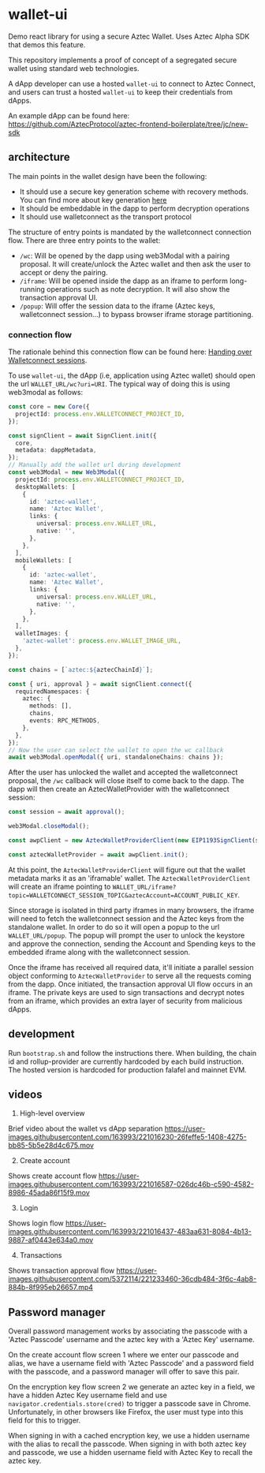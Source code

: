 # wallet-ui

Demo react library for using a secure Aztec Wallet. Uses Aztec Alpha SDK that demos this feature.

This repository implements a proof of concept of a segregated secure wallet using standard web technologies.

A dApp developer can use a hosted `wallet-ui` to connect to Aztec Connect, and users can trust a hosted `wallet-ui` to keep their credentials from dApps.

An example dApp can be found here: https://github.com/AztecProtocol/aztec-frontend-boilerplate/tree/jc/new-sdk

## architecture

The main points in the wallet design have been the following:

- It should use a secure key generation scheme with recovery methods. You can find more about key generation [here](docs/key-generation.md)
- It should be embeddable in the dapp to perform decryption operations
- It should use walletconnect as the transport protocol

The structure of entry points is mandated by the walletconnect connection flow. There are three entry points to the wallet:

- `/wc`: Will be opened by the dapp using web3Modal with a pairing proposal. It will create/unlock the Aztec wallet and then ask the user to accept or deny the pairing.
- `/iframe`: Will be opened inside the dapp as an iframe to perform long-running operations such as note decryption. It will also show the transaction approval UI.
- `/popup`: Will offer the session data to the iframe (Aztec keys, walletconnect session...) to bypass browser iframe storage partitioning.

### connection flow

The rationale behind this connection flow can be found here: [Handing over Walletconnect sessions](docs/wallet-connect.md).

To use `wallet-ui`, the dApp (i.e, application using Aztec wallet) should open the url `WALLET_URL/wc?uri=URI`. The typical way of doing this is using web3modal as follows:

```typescript
const core = new Core({
  projectId: process.env.WALLETCONNECT_PROJECT_ID,
});

const signClient = await SignClient.init({
  core,
  metadata: dappMetadata,
});
// Manually add the wallet url during development
const web3Modal = new Web3Modal({
  projectId: process.env.WALLETCONNECT_PROJECT_ID,
  desktopWallets: [
    {
      id: 'aztec-wallet',
      name: 'Aztec Wallet',
      links: {
        universal: process.env.WALLET_URL,
        native: '',
      },
    },
  ],
  mobileWallets: [
    {
      id: 'aztec-wallet',
      name: 'Aztec Wallet',
      links: {
        universal: process.env.WALLET_URL,
        native: '',
      },
    },
  ],
  walletImages: {
    'aztec-wallet': process.env.WALLET_IMAGE_URL,
  },
});

const chains = [`aztec:${aztecChainId}`];

const { uri, approval } = await signClient.connect({
  requiredNamespaces: {
    aztec: {
      methods: [],
      chains,
      events: RPC_METHODS,
    },
  },
});
// Now the user can select the wallet to open the wc callback
await web3Modal.openModal({ uri, standaloneChains: chains });
```

After the user has unlocked the wallet and accepted the walletconnect proposal, the `/wc` callback will close itself to come back to the dapp. The dapp will then create an AztecWalletProvider with the walletconnect session:

```typescript
const session = await approval();

web3Modal.closeModal();

const awpClient = new AztecWalletProviderClient(new EIP1193SignClient(signClient, aztecChainId, session));

const aztecWalletProvider = await awpClient.init();
```

At this point, the `AztecWalletProviderClient` will figure out that the wallet metadata marks it as an 'iframable' wallet. The `AztecWalletProviderClient` will create an iframe pointing to `WALLET_URL/iframe?topic=WALLETCONNECT_SESSION_TOPIC&aztecAccount=ACCOUNT_PUBLIC_KEY`.

Since storage is isolated in third party iframes in many browsers, the iframe will need to fetch the walletconnect session and the Aztec keys from the standalone wallet. In order to do so it will open a popup to the url `WALLET_URL/popup`. The popup will prompt the user to unlock the keystore and approve the connection, sending the Account and Spending keys to the embedded iframe along with the walletconnect session.

Once the iframe has received all required data, it'll initiate a parallel session object conforming to `AztecWalletProvider` to serve all the requests coming from the dapp. Once initiated, the transaction approval UI flow occurs in an iframe. The private keys are used to sign transactions and decrypt notes from an iframe, which provides an extra layer of security from malicious dApps.

## development

Run `bootstrap.sh` and follow the instructions there.
When building, the chain id and rollup-provider are currently hardcoded by each build instruction. The hosted version is hardcoded for production falafel and mainnet EVM.

## videos

1. High-level overview

Brief video about the wallet vs dApp separation
https://user-images.githubusercontent.com/163993/221016230-26feffe5-1408-4275-bb85-5b5e28d4c675.mov

2. Create account

Shows create account flow
https://user-images.githubusercontent.com/163993/221016587-026dc46b-c590-4582-8986-45ada86f15f9.mov

3. Login

Shows login flow
https://user-images.githubusercontent.com/163993/221016437-483aa631-8084-4b13-9887-af0443e634a0.mov

4. Transactions

Shows transaction approval flow
https://user-images.githubusercontent.com/5372114/221233460-36cdb484-3f6c-4ab8-884b-8f995eb26657.mp4

## Password manager

Overall password management works by associating the passcode with a 'Aztec Passcode' username and the aztec key with a 'Aztec Key' username.

On the create account flow screen 1 where we enter our passcode and alias, we have a username field with 'Aztec Passcode' and a password field with the passcode, and a password manager will offer to save this pair.

On the encryption key flow screen 2 we generate an aztec key in a field, we have a hidden Aztec Key username field and use `navigator.credentials.store(cred)` to trigger a passcode save in Chrome. Unfortunately, in other browsers like Firefox, the user must type into this field for this to trigger.

When signing in with a cached encryption key, we use a hidden username with the alias to recall the passcode.
When signing in with both aztec key and passcode, we use a hidden username field with Aztec Key to recall the aztec key.
